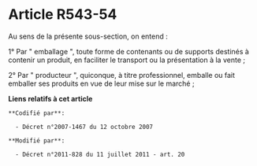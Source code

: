 # Article R543-54

Au sens de la présente sous-section, on entend :

1° Par " emballage ", toute forme de contenants ou de supports destinés à contenir un produit, en faciliter le transport ou
la présentation à la vente ;

2° Par " producteur ", quiconque, à titre professionnel, emballe ou fait emballer ses produits en vue de leur mise sur le
marché ;

**Liens relatifs à cet article**

	**Codifié par**:

	  - Décret n°2007-1467 du 12 octobre 2007

	**Modifié par**:

	  - Décret n°2011-828 du 11 juillet 2011 - art. 20
